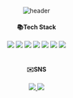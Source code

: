<div align="center">
  
![header](https://capsule-render.vercel.app/api?type=Waving&color=auto&height=300&section=header&text=Drop%20the%20bit&fontSize=80&desc=Bit%20GitHub%20Profile&descAlignY=20)

</div>

<div align="center">
  
#### 📚Tech Stack

</div>

<div align="center">
<img src="https://img.shields.io/badge/JavaScript-F7DF1E?style=flat&logo=JavaScript&logoColor=white"/> <img src="https://img.shields.io/badge/Typescript-3178C6?style=flat&logo=Typescript&logoColor=white"/> <img src="https://img.shields.io/badge/React-61DAFB?style=flat&logo=react&logoColor=white"/> <img src="https://img.shields.io/badge/HTML-E34F26?style=flat&logo=Html5&logoColor=white"/> <img src="https://img.shields.io/badge/CSS-1572B6?style=flat&logo=css3&logoColor=white"/> <img src="https://img.shields.io/badge/Tailwind-06B6D4?style=flat&logo=Tailwind CSS&logoColor=white"/> <img src="https://img.shields.io/badge/StyledComponents-DB7093?style=flat&logo=Styledcomponents&logoColor=white"/> 
</div>


<br/>
<div align="center">
  
#### ✉️SNS

</div>

<div align="center">
<a href="https://velog.io/@yebind">
  <img src="https://img.shields.io/badge/VelogBlog-20C997?style=flat-square&logo=velog&logoColor=white&link=https://velog.io/@yebind"/>
</a>
<a href="mailto:yebind3308@gmail.com">
  <img src="https://img.shields.io/badge/Gmail-EA4335?style=flat-square&logo=gmail&logoColor=white&link=mailto:yebind3308@gmail.com"/>
</a>
</div>

<br/>
<div align="center">



</div>

